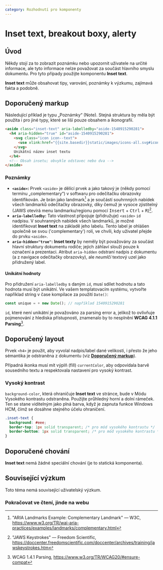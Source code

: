 ```yaml
---
category: Rozhodnutí pro komponenty
---
```


# Inset text, breakout boxy, alerty

## Úvod

Někdy stojí za to zobrazit poznámku nebo upozornit uživatele na určité informace, ale tyto informace nelze považovat za součást hlavního smyslu dokumentu. Pro tyto případy použijte komponentu **Inset text**.

**Inset text** může obsahovat tipy, varování, poznámky k výzkumu, zajímavá fakta a podobně.

## Doporučený markup

Následující příklad je typu „Poznámky“ (Note). Stejná struktura by měla být použita i pro jiné typy, které se liší pouze obsahem a ikonografií.

```html
<aside class="inset-text" aria-labelledby="aside-1540915290281">
  <h4 aria-hidden="true" id="aside-1540915290281">
    <svg class="icon icon--text">
      <use xlink:href="{{site.basedir}}static/images/icons-all.svg#icon-info"></use>
    </svg>
    Unikátní název inset textu
  </h4>
  <!-- Obsah insetu; obvykle odstavec nebo dva -->
</aside>
```

### Poznámky

* **`<aside>`:** Prvek `<aside>` je dělící prvek a jako takový je (někdy pomocí termínu „complementary“) v softwaru pro odečítačku obrazovky identifikován. Je brán jako landmark[^1] a je součástí souhrnných nabídek všech landmarků odečítačky obrazovky, díky čemuž je vysoce zjistitelný (JAWS otevírá menu landmarku/regionu pomocí <kbd>Insert</kbd> + <kbd>Ctrl</kbd> + <kbd>R</kbd>)[^2].
* **`aria-labelledby`:** Tato vlastnost připojuje (přidružuje) `<aside>` `id` nadpisu. V souhranných nabídek všech landmarků, je možné identifikovat **Inset text** na základě jeho labelu. Tento label je ohlášen společně se svou ('complementary') rolí, ve chvíli, kdy uživatel přejde do prvku `<aside>`.
* **`aria-hidden="true"`:** **Inset texty** by neměly být považovány za součást hlavní struktury dokumentu rodiče; jejich záhlaví slouží pouze k označení a prezentaci. Atribut `aria-hidden` odstraní nadpis z dokumentu (a z navigace odečítačky obrazovky), ale _neumlčí_ textový uzel jako přidružený label.

#### Unikátní hodnoty
Pro přidružení `aria-labelledby` s daným `id`, musí sdílet hodnotu a tato hodnota musí být unikátní. Ve vašem templatovacím systému, vytvořte například string v čase kompilace za použití `Date()`:

```js
const unique = + new Date(); // například 1540915290281
```

`id`, které není unikátní je považováno za parsing error a, jelikož to ovlivňuje pojmenování z hlediska přístupnosti, znamenalo by to nesplnění **WCAG 4.1.1 Parsing**[^3].

## Doporučený layout

Prvek `<h4>` je použit, aby vyvolal nadpis/label dané velikosti, i přesto že jeho sémantika je odstraněna z dokumentu (viz [**Doporučený markup**](#doporučený-markup)).

Případná ikonka musí mít výplň (fill) `currentColor`, aby odpovídala barvě sousedního textu a respektovala nastavení pro vysoký kontrast.

### Vysoký kontrast

`background-color`, která ohraničuje **Inset text** ve stránce, bude v Módu Vysokého kontrastu odstraněna. Použijte průhledný horní a dolní rámeček. Ten se stane viditelným jako plná barva, když je zapnuta funkce Windows HCM, čímž se dosáhne stejného účelu ohraničení.

```css
.inset-text {
  background: #eee;
  border-top: 1px solid transparent; /* pro mód vysokého kontrastu */
  border-bottom: 1px solid transparent; /* pro mód vysokého kontrastu */
}
```

## Doporučené chování

**Inset text** nemá žádné speciální chování (je to statická komponenta).

## Související výzkum

Toto téma nemá související uživatelský výzkum.

### Pokračovat ve čtení, jinde na webu

[^1]: "ARIA Landmarks Example: Complementary Landmark" — W3C, <https://www.w3.org/TR/wai-aria-practices/examples/landmarks/complementary.html>
[^2]: "JAWS Keystrokes" — Freedom Scientific, <https://doccenter.freedomscientific.com/doccenter/archives/training/jawskeystrokes.htm>
[^3]: WCAG 1.4.1 Parsing, <https://www.w3.org/TR/WCAG20/#ensure-compat>